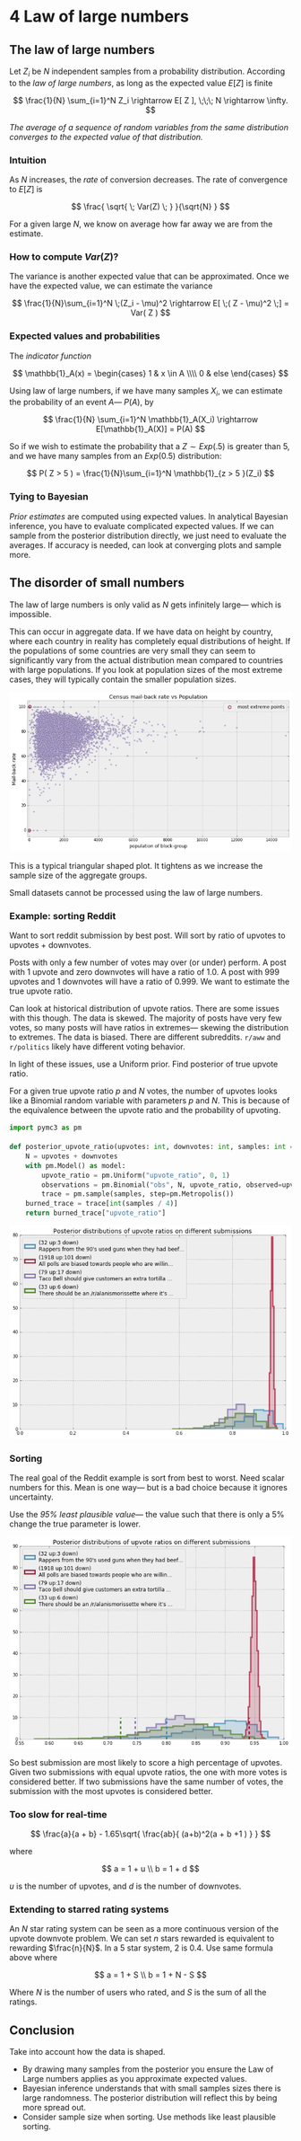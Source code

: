 # 4 Law of large numbers

## The law of large numbers

Let $Z_i$ be $N$ independent samples from a probability distribution.
According to the _law of large numbers_,
as long as the expected value $E[Z]$ is finite

$$
\frac{1}{N} \sum_{i=1}^N Z_i \rightarrow E[ Z ],  \;\;\; N \rightarrow \infty.
$$

_The average of a sequence of random variables from the same distribution converges to the expected value of that distribution._

### Intuition

As $N$ increases,
the _rate_ of conversion decreases.
The rate of convergence to $E[Z]$ is

$$
\frac{ \sqrt{ \; Var(Z) \; } }{\sqrt{N} }
$$

For a given large $N$,
we know on average how far away we are from the estimate.

### How to compute $Var(Z)$?

The variance is another expected value that can be approximated.
Once we have the expected value,
we can estimate the variance

$$
\frac{1}{N}\sum_{i=1}^N \;(Z_i - \mu)^2 \rightarrow E[ \;( Z - \mu)^2 \;] = Var( Z )
$$

### Expected values and probabilities

The _indicator function_

$$
\mathbb{1}_A(x) = 
\begin{cases} 1 &  x \in A \\\\
              0 &  else
\end{cases}
$$

Using law of large numbers,
if we have many samples $X_i$,
we can estimate the probability of an event $A$—
$P(A)$,
by

$$
\frac{1}{N} \sum_{i=1}^N \mathbb{1}_A(X_i) \rightarrow E[\mathbb{1}_A(X)] =  P(A)
$$

So if we wish to estimate the probability that a $Z \sim Exp(.5)$ is greater than 5,
and we have many samples from an $Exp(0.5)$ distribution:

$$
P( Z > 5 ) =  \frac{1}{N}\sum_{i=1}^N \mathbb{1}_{z > 5 }(Z_i)
$$

### Tying to Bayesian

_Prior estimates_ are computed using expected values.
In analytical Bayesian inference,
you have to evaluate complicated expected values.
If we can sample from the posterior distribution directly,
we just need to evaluate the averages.
If accuracy is needed,
can look at converging plots
and sample more.

## The disorder of small numbers

The law of large numbers is only valid as $N$ gets infinitely large—
which is impossible.

This can occur in aggregate data.
If we have data on height by country,
where each country in reality has completely equal distributions of height.
If the populations of some countries are very small
they can seem to significantly vary from the actual distribution mean
compared to countries with large populations.
If you look at population sizes of the most extreme cases,
they will typically contain the smaller population sizes.

![Triangular scatter plot](images/4/triangular.png)

This is a typical triangular shaped plot.
It tightens as we increase the sample size of the aggregate groups.

Small datasets cannot be processed using the law of large numbers.

### Example: sorting Reddit

Want to sort reddit submission by best post.
Will sort by ratio of upvotes to upvotes + downvotes.

Posts with only a few number of votes may over (or under) perform.
A post with 1 upvote and zero downvotes will have a ratio of 1.0.
A post with 999 upvotes and 1 downvotes will have a ratio of 0.999.
We want to estimate the true upvote ratio.

Can look at historical distribution of upvote ratios.
There are some issues with this though.
The data is skewed.
The majority of posts have very few votes,
so many posts will have ratios in extremes—
skewing the distribution to extremes.
The data is biased.
There are different subreddits.
`r/aww` and `r/politics` likely have different voting behavior.

In light of these issues,
use a Uniform prior.
Find posterior of true upvote ratio.

For a given true upvote ratio $p$ and $N$ votes,
the number of upvotes looks like a Binomial random variable with parameters $p$ and $N$.
This is because of the equivalence between the upvote ratio and the probability of upvoting.

```python
import pymc3 as pm

def posterior_upvote_ratio(upvotes: int, downvotes: int, samples: int = 20_000):
    N = upvotes + downvotes
    with pm.Model() as model:
        upvote_ratio = pm.Uniform("upvote_ratio", 0, 1)
        observations = pm.Binomial("obs", N, upvote_ratio, observed=upvotes)
        trace = pm.sample(samples, step=pm.Metropolis())
    burned_trace = trace[int(samples / 4)]
    return burned_trace["upvote_ratio"]
```

![Upvote posterior ratio plots](images/4/upvote_ratio_posterior.png)

### Sorting

The real goal of the Reddit example is sort from best to worst.
Need scalar numbers for this.
Mean is one way—
but is a bad choice
because it ignores uncertainty.

Use the _95% least plausible value_—
the value such that there is only a 5% change the true parameter is lower.

![Least plausible value plot](images/4/least_plausible_value.png)

So best submission are most likely to score a high percentage of upvotes.
Given two submissions with equal upvote ratios,
the one with more votes is considered better.
If two submissions have the same number of votes,
the submission with the most upvotes is considered better.

### Too slow for real-time

$$
\frac{a}{a + b} - 1.65\sqrt{ \frac{ab}{ (a+b)^2(a + b +1 ) } }
$$

where

$$
a = 1 + u \\
b = 1 + d
$$

$u$ is the number of upvotes,
and $d$ is the number of downvotes.

### Extending to starred rating systems

An $N$ star rating system can be seen as a more continuous version of the upvote downvote problem.
We can set $n$ stars rewarded is equivalent to rewarding $\frac{n}{N}$.
In a 5 star system,
2 is 0.4.
Use same formula above where

$$
a = 1 + S \\
b = 1 + N - S
$$

Where $N$ is the number of users who rated,
and $S$ is the sum of all the ratings.

## Conclusion

Take into account how the data is shaped.

- By drawing many samples from the posterior
  you ensure the Law of Large numbers applies as you approximate expected values.
- Bayesian inference understands that with small samples sizes there is large randomness.
  The posterior distribution will reflect this by being more spread out.
- Consider sample size when sorting.
  Use methods like least plausible sorting.
